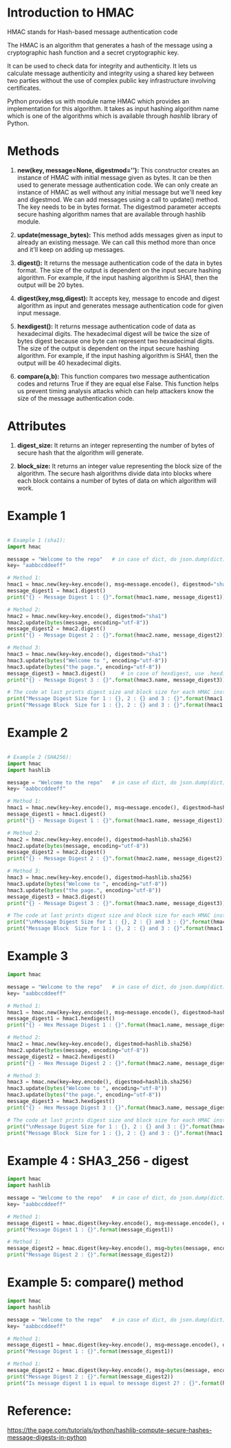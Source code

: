 # Introduction to HMAC

HMAC stands for Hash-based message authentication code

The HMAC is an algorithm that generates a hash of the message using a cryptographic hash  function  and a secret cryptographic key.

It can be used to check data for  integrity  and authenticity. It lets us calculate message authenticity and integrity using a shared key between two parties without the use of complex public key infrastructure involving certificates.

Python provides us with module name HMAC which provides an implementation for this algorithm. It takes as  input hashing algorithm name which is one of the algorithms which is available through *hashlib* library of Python.


# Methods

1. **new(key, message=None, digestmod=''):** This constructor creates an instance of HMAC with initial message given as bytes. It can be then used to generate message authentication code. We can only create an instance of HMAC as well without any initial message but we'll need key and digestmod. We can add messages using a call to update() method. The key needs to be in bytes format. The digestmod parameter accepts secure hashing algorithm names that are available through hashlib module.

2. **update(message_bytes):** This method adds messages given as input to already an existing message. We can call this method more than once and it'll keep on adding up messages.

3. **digest():** It returns the message authentication code of the data in bytes format. The size of the output is dependent on the input secure hashing algorithm. For example, if the input hashing algorithm is SHA1, then the output will be 20 bytes.

4. **digest(key,msg,digest):** It accepts key, message to encode and digest algorithm as input and generates message authentication code for given input message.

5. **hexdigest():** It returns message authentication code of data as hexadecimal digits. The hexadecimal digest will be twice the size of bytes digest because one byte can represent two hexadecimal digits. The size of the output is dependent on the input secure hashing algorithm. For example, if the input hashing algorithm is SHA1, then the output will be 40 hexadecimal digits.

6. **compare(a,b):** This function compares two message authentication codes and returns True if they are equal else False. This function helps us prevent timing analysis attacks which can help attackers know the size of the message authentication code.

# Attributes

1. **digest_size:** It returns an integer representing the number of bytes of secure hash that the algorithm will generate.

2. **block_size:** It returns an integer value representing the block size of the algorithm. The secure hash algorithms divide data into blocks where each block contains a number of bytes of data on which algorithm will work.


# Example 1

```python

# Example 1 (sha1):
import hmac

message = "Welcome to the repo"   # in case of dict, do json.dump(dict) or str(dict)
key= "aabbccddeeff"

# Method 1:
hmac1 = hmac.new(key=key.encode(), msg=message.encode(), digestmod="sha1")
message_digest1 = hmac1.digest()
print("{} - Message Digest 1 : {}".format(hmac1.name, message_digest1))

# Method 2:
hmac2 = hmac.new(key=key.encode(), digestmod="sha1")
hmac2.update(bytes(message, encoding="utf-8"))
message_digest2 = hmac2.digest()
print("{} - Message Digest 2 : {}".format(hmac2.name, message_digest2))

# Method 3:
hmac3 = hmac.new(key=key.encode(), digestmod="sha1")
hmac3.update(bytes("Welcome to ", encoding="utf-8"))
hmac3.update(bytes("the page.", encoding="utf-8"))
message_digest3 = hmac3.digest()     # in case of hexdigest, use .hexdigest()
print("{} - Message Digest 3 : {}".format(hmac3.name, message_digest3))

# The code at last prints digest size and block size for each HMAC instance.
print("Message Digest Size for 1 : {}, 2 : {} and 3 : {}".format(hmac1.digest_size, hmac2.digest_size,hmac3.digest_size,))
print("Message Block  Size for 1 : {}, 2 : {} and 3 : {}".format(hmac1.block_size, hmac2.block_size,hmac3.block_size,))


```

# Example 2

```python

# Example 2 (SHA256):
import hmac
import hashlib

message = "Welcome to the repo"   # in case of dict, do json.dump(dict) or str(dict)
key= "aabbccddeeff"

# Method 1:
hmac1 = hmac.new(key=key.encode(), msg=message.encode(), digestmod=hashlib.sha256)
message_digest1 = hmac1.digest()
print("{} - Message Digest 1 : {}".format(hmac1.name, message_digest1))

# Method 2:
hmac2 = hmac.new(key=key.encode(), digestmod=hashlib.sha256)
hmac2.update(bytes(message, encoding="utf-8"))
message_digest2 = hmac2.digest()
print("{} - Message Digest 2 : {}".format(hmac2.name, message_digest2))

# Method 3:
hmac3 = hmac.new(key=key.encode(), digestmod=hashlib.sha256)
hmac3.update(bytes("Welcome to ", encoding="utf-8"))
hmac3.update(bytes("the page.", encoding="utf-8"))
message_digest3 = hmac3.digest()
print("{} - Message Digest 3 : {}".format(hmac3.name, message_digest3))

# The code at last prints digest size and block size for each HMAC instance.
print("\nMessage Digest Size for 1 : {}, 2 : {} and 3 : {}".format(hmac1.digest_size, hmac2.digest_size,hmac3.digest_size,))
print("Message Block  Size for 1 : {}, 2 : {} and 3 : {}".format(hmac1.block_size, hmac2.block_size,hmac3.block_size,))

```

# Example 3
```Python
import hmac

message = "Welcome to the repo"   # in case of dict, do json.dump(dict) or str(dict)
key= "aabbccddeeff"

# Method 1:
hmac1 = hmac.new(key=key.encode(), msg=message.encode(), digestmod=hashlib.sha256)
message_digest1 = hmac1.hexdigest()
print("{} - Hex Message Digest 1 : {}".format(hmac1.name, message_digest1))

# Method 2:
hmac2 = hmac.new(key=key.encode(), digestmod=hashlib.sha256)
hmac2.update(bytes(message, encoding="utf-8"))
message_digest2 = hmac2.hexdigest()
print("{} - Hex Message Digest 2 : {}".format(hmac2.name, message_digest2))

# Method 3:
hmac3 = hmac.new(key=key.encode(), digestmod=hashlib.sha256)
hmac3.update(bytes("Welcome to ", encoding="utf-8"))
hmac3.update(bytes("the page.", encoding="utf-8"))
message_digest3 = hmac3.hexdigest()
print("{} - Hex Message Digest 3 : {}".format(hmac3.name, message_digest3))

# The code at last prints digest size and block size for each HMAC instance.
print("\nMessage Digest Size for 1 : {}, 2 : {} and 3 : {}".format(hmac1.digest_size, hmac2.digest_size,hmac3.digest_size,))
print("Message Block  Size for 1 : {}, 2 : {} and 3 : {}".format(hmac1.block_size, hmac2.block_size,hmac3.block_size,))
```

# Example 4 : SHA3_256 - digest
```python
import hmac
import hashlib

message = "Welcome to the repo"   # in case of dict, do json.dump(dict) or str(dict)
key= "aabbccddeeff"

# Method 1:
message_digest1 = hmac.digest(key=key.encode(), msg=message.encode(), digest="sha3_256")
print("Message Digest 1 : {}".format(message_digest1))

# Method 1:
message_digest2 = hmac.digest(key=key.encode(), msg=bytes(message, encoding="utf-8"), digest=hashlib.sha3_256)
print("Message Digest 2 : {}".format(message_digest2))
```

# Example 5: compare() method
```Python
import hmac
import hashlib

message = "Welcome to the repo"   # in case of dict, do json.dump(dict) or str(dict)
key= "aabbccddeeff"

# Method 1:
message_digest1 = hmac.digest(key=key.encode(), msg=message.encode(), digest="sha3_256")
print("Message Digest 1 : {}".format(message_digest1))

# Method 1:
message_digest2 = hmac.digest(key=key.encode(), msg=bytes(message, encoding="utf-8"), digest=hashlib.sha3_256)
print("Message Digest 2 : {}".format(message_digest2))
print("Is message digest 1 is equal to message digest 2? : {}".format(hmac.compare_digest(message_digest1, message_digest2)))
```


# Reference:
[https://the page.com/tutorials/python/hashlib-compute-secure-hashes-message-digests-in-python](https://coderzcolumn.com/tutorials/python/hashlib-compute-secure-hashes-message-digests-in-python)
